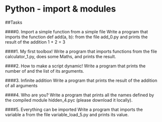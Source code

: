 # Python - import & modules

##Tasks

####0. Import a simple function from a simple file
Write a program that imports the function def add(a, b): from the file add_0.py and prints the result of the addition 1 + 2 = 3

####1. My first toolbox!
Write a program that imports functions from the file calculator_1.py, does some Maths, and prints the result.

####2. How to make a script dynamic!
Write a program that prints the number of and the list of its arguments.

####3. Infinite addition
Write a program that prints the result of the addition of all arguments

####4. Who are you?
Write a program that prints all the names defined by the compiled module hidden_4.pyc (please download it locally).

####5. Everything can be imported
Write a program that imports the variable a from the file variable_load_5.py and prints its value.


